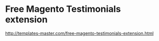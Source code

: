 Free Magento Testimonials extension
=============================
http://templates-master.com/free-magento-testimonials-extension.html
